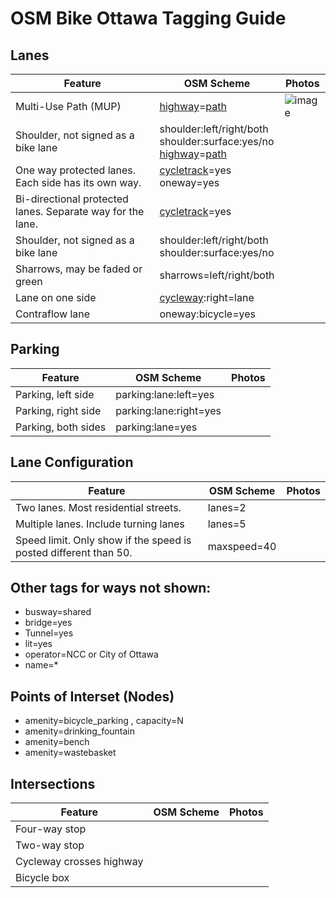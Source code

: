 # OSM Bike Ottawa Tagging Guide

## Lanes

| Feature                                                         | OSM Scheme                | Photos     |
|-----------------------------------------------------------------|---------------------------|------------|
| Multi-Use Path (MUP)                                            | [highway][highway]=[path][path] | ![image](https://d1cuyjsrcm0gby.cloudfront.net/xvX6Bexu1gEE_H9KlfodLQ/thumb-1024.jpg)
| Shoulder, not signed as a bike lane                             | shoulder:left/right/both <br> shoulder:surface:yes/no <br> [highway][highway]=[path][path]   |
| One way protected lanes. Each side has its own way.             | [cycletrack][cycletrack]=yes <br> oneway=yes |
| Bi-directional protected lanes. Separate way for the lane.      | [cycletrack][cycletrack]=yes |
| Shoulder, not signed as a bike lane                             | shoulder:left/right/both <br> shoulder:surface:yes/no |
| Sharrows, may be faded or green                                 | sharrows=left/right/both
| Lane on one side                                                | [cycleway][cycleway]:right=lane |
| Contraflow lane                                                 | oneway:bicycle=yes  |

## Parking

| Feature                    | OSM Scheme                | Photos     |
|----------------------------|---------------------------|------------|
| Parking, left side         | parking:lane:left=yes     |
| Parking, right side        | parking:lane:right=yes    |
| Parking, both sides        | parking:lane=yes          |

## Lane Configuration

| Feature                                | OSM Scheme                | Photos     |
|----------------------------------------|---------------------------|------------|
| Two lanes. Most residential streets. | lanes=2     |
| Multiple lanes. Include turning lanes| lanes=5     |
| Speed limit. Only show if the speed is posted different than 50. | maxspeed=40  |

## Other tags for ways not shown:

- busway=shared
- bridge=yes
- Tunnel=yes
- lit=yes
- operator=NCC or City of Ottawa
- name=*

## Points of Interset (Nodes)

- amenity=bicycle_parking , capacity=N
- amenity=drinking_fountain
- amenity=bench
- amenity=wastebasket

## Intersections

| Feature                   | OSM Scheme                | Photos     |
|---------------------------|---------------------------|------------|
| Four-way stop             |
| Two-way stop              |
| Cycleway crosses highway  |
| Bicycle box               |


[cycleway]: http://wiki.openstreetmap.org/wiki/Tag:cycleway
[cycletrack]: http://wiki.openstreetmap.org/wiki/Tag:cycletrack
[highway]: http://wiki.openstreetmap.org/wiki/Tag:highway
[path]: http://wiki.openstreetmap.org/wiki/Tag:highway=path
